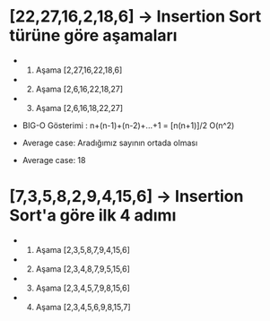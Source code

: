 # [22,27,16,2,18,6] -> Insertion Sort türüne göre aşamaları

* 1. Aşama [2,27,16,22,18,6]
* 2. Aşama [2,6,16,22,18,27]
* 3. Aşama [2,6,16,18,22,27] 

* BIG-O Gösterimi : n+(n-1)+(n-2)+...+1 = [n(n+1)]/2  O(n^2)

*  Average case: Aradığımız sayının ortada olması
*  Average case: 18

# [7,3,5,8,2,9,4,15,6] -> Insertion Sort'a göre ilk 4 adımı

* 1. Aşama [2,3,5,8,7,9,4,15,6]
* 2. Aşama [2,3,4,8,7,9,5,15,6]
* 3. Aşama [2,3,4,5,7,9,8,15,6]
* 4. Aşama [2,3,4,5,6,9,8,15,7]
